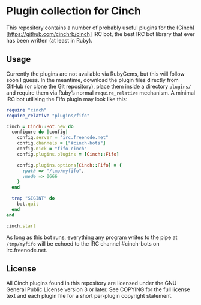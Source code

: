 Plugin collection for Cinch
===========================

This repository contains a number of probably useful plugins for the
(Cinch)[https://github.com/cinchrb/cinch] IRC bot, the best IRC bot
library that ever has been written (at least in Ruby).

Usage
-----

Currently the plugins are not available via RubyGems, but this will
follow soon I guess. In the meantime, download the plugin files
directly from GitHub (or clone the Git repository), place them inside
a directory `plugins/` and require them via Ruby’s normal
`require_relative` mechanism. A minimal IRC bot utilising the Fifo
plugin may look like this:

~~~~~~~~~~~~~~~~~~~~~~~~~~~~~~~~~~~~~~~~ ruby
require "cinch"
require_relative "plugins/fifo"

cinch = Cinch::Bot.new do
  configure do |config|
    config.server = "irc.freenode.net"
    config.channels = ["#cinch-bots"]
    config.nick = "fifo-cinch"
    config.plugins.plugins = [Cinch::Fifo]

    config.plugins.options[Cinch::Fifo] = {
      :path => "/tmp/myfifo",
      :mode => 0666
    }
  end

  trap "SIGINT" do
    bot.quit
  end
end

cinch.start
~~~~~~~~~~~~~~~~~~~~~~~~~~~~~~~~~~~~~~~~

As long as this bot runs, everything any program writes to the pipe at
`/tmp/myfifo` will be echoed to the IRC channel #cinch-bots on
irc.freenode.net.

License
-------

All Cinch plugins found in this repository are licensed under the GNU
General Public License version 3 or later. See COPYING for the full
license text and each plugin file for a short per-plugin copyright
statement.
